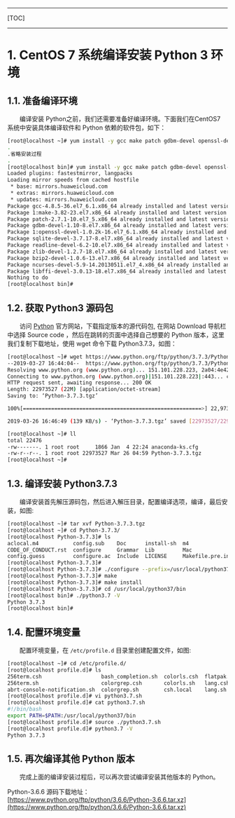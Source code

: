

---

[TOC]

---

# 1. CentOS 7 系统编译安装 Python 3 环境

## 1.1. 准备编译环境

&emsp;&emsp;编译安装 Python之前，我们还需要准备好编译环境。下面我们在CentOS7 系统中安装具体编译软件和 Python 依赖的软件包，如下：
```bash
[root@localhost ~]# yum install -y gcc make patch gdbm-devel openssl-devel sqlite-devel readline-devel zlib-devel bzip2-devel ncurses-devel libffi-devel
.
.省略安装过程
.
[root@localhost bin]# yum install -y gcc make patch gdbm-devel openssl-devel sqlite-devel readline-devel zlib-devel bzip2-devel ncurses-devel libffi-devel
Loaded plugins: fastestmirror, langpacks
Loading mirror speeds from cached hostfile
 * base: mirrors.huaweicloud.com
 * extras: mirrors.huaweicloud.com
 * updates: mirrors.huaweicloud.com
Package gcc-4.8.5-36.el7_6.1.x86_64 already installed and latest version
Package 1:make-3.82-23.el7.x86_64 already installed and latest version
Package patch-2.7.1-10.el7_5.x86_64 already installed and latest version
Package gdbm-devel-1.10-8.el7.x86_64 already installed and latest version
Package 1:openssl-devel-1.0.2k-16.el7_6.1.x86_64 already installed and latest version
Package sqlite-devel-3.7.17-8.el7.x86_64 already installed and latest version
Package readline-devel-6.2-10.el7.x86_64 already installed and latest version
Package zlib-devel-1.2.7-18.el7.x86_64 already installed and latest version
Package bzip2-devel-1.0.6-13.el7.x86_64 already installed and latest version
Package ncurses-devel-5.9-14.20130511.el7_4.x86_64 already installed and latest version
Package libffi-devel-3.0.13-18.el7.x86_64 already installed and latest version
Nothing to do
[root@localhost bin]# 
```

## 1.2. 获取 Python3 源码包

&emsp;&emsp;访问 [Python](https://www.python.org) 官方网站，下载指定版本的源代码包, 在网站 Download 导航栏中选择 Source code ，然后在跳转的页面中选择自己想要的 Python 版本，这里我们复制下载地址，使用 wget 命令下载 Python3.7.3，如图：
```bash
[root@localhost ~]# wget https://www.python.org/ftp/python/3.7.3/Python-3.7.3.tgz
--2019-03-27 16:44:04--  https://www.python.org/ftp/python/3.7.3/Python-3.7.3.tgz
Resolving www.python.org (www.python.org)... 151.101.228.223, 2a04:4e42:1a::223
Connecting to www.python.org (www.python.org)|151.101.228.223|:443... connected.
HTTP request sent, awaiting response... 200 OK
Length: 22973527 (22M) [application/octet-stream]
Saving to: ‘Python-3.7.3.tgz’

100%[=========================================================>] 22,973,527   158KB/s   in 2m 42s 

2019-03-26 16:46:49 (139 KB/s) - ‘Python-3.7.3.tgz’ saved [22973527/22973527]

[root@localhost ~]# ll
total 22476
-rw-------. 1 root root     1866 Jan  4 22:24 anaconda-ks.cfg
-rw-r--r--. 1 root root 22973527 Mar 26 04:59 Python-3.7.3.tgz
[root@localhost ~]# 
```

## 1.3. 编译安装 Python3.7.3

&emsp;&emsp;编译安装首先解压源码包，然后进入解压目录，配置编译选项，编译，最后安装，如图:
```bash
[root@localhost ~]# tar xvf Python-3.7.3.tgz 
[root@localhost ~]# cd Python-3.7.3/
[root@localhost Python-3.7.3]# ls
aclocal.m4           config.sub    Doc      install-sh  m4               Misc     Parser   Programs       README.rst
CODE_OF_CONDUCT.rst  configure     Grammar  Lib         Mac              Modules  PC       pyconfig.h.in  setup.py
config.guess         configure.ac  Include  LICENSE     Makefile.pre.in  Objects  PCbuild  Python         Tools
[root@localhost Python-3.7.3]#
[root@localhost Python-3.7.3]# ./configure --prefix=/usr/local/python37
[root@localhost Python-3.7.3]# make
[root@localhost Python-3.7.3]# make install
[root@localhost Python-3.7.3]# cd /usr/local/python37/bin
[root@localhost bin]# ./python3.7 -V
Python 3.7.3
[root@localhost bin]# 
```

## 1.4. 配置环境变量

&emsp;&emsp;配置环境变量，在 `/etc/profile.d` 目录里创建配置文件，如图:
```bash
[root@localhost ~]# cd /etc/profile.d/
[root@localhost profile.d]# ls
256term.csh                   bash_completion.sh  colorls.csh  flatpak.sh  less.csh       sh.local  vte.sh
256term.sh                    colorgrep.csh       colorls.sh   lang.csh    less.sh        vim.csh   which2.csh
abrt-console-notification.sh  colorgrep.sh        csh.local    lang.sh     PackageKit.sh  vim.sh    which2.sh
[root@localhost profile.d]# vi python3.7.sh
[root@localhost profile.d]# cat python3.7.sh 
#!/bin/bash
export PATH=$PATH:/usr/local/python37/bin
[root@localhost profile.d]# source ./python3.7.sh 
[root@localhost profile.d]# python3.7 -V
Python 3.7.3
```

## 1.5. 再次编译其他 Python 版本

&emsp;&emsp;完成上面的编译安装过程后，可以再次尝试编译安装其他版本的 Python。  

Python-3.6.6 源码下载地址：[https://www.python.org/ftp/python/3.6.6/Python-3.6.6.tar.xz](https://www.python.org/ftp/python/3.6.6/Python-3.6.6.tar.xz)
